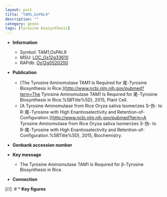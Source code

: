 ```yaml
---
layout: post
title: "TAM1,OsPAL9"
description: ""
category: genes
tags: [tyrosine biosynthesis]
---
```


* **Information**  
    + Symbol: TAM1,OsPAL9  
    + MSU: [LOC_Os12g33610](http://rice.uga.edu/cgi-bin/ORF_infopage.cgi?orf=LOC_Os12g33610)  
    + RAPdb: [Os12g0520200](http://rapdb.dna.affrc.go.jp/viewer/gbrowse_details/irgsp1?name=Os12g0520200)  

* **Publication**  
    + [The Tyrosine Aminomutase TAM1 Is Required for 尾-Tyrosine Biosynthesis in Rice.](http://www.ncbi.nlm.nih.gov/pubmed?term=The Tyrosine Aminomutase TAM1 Is Required for 尾-Tyrosine Biosynthesis in Rice.%5BTitle%5D), 2015, Plant Cell.
    + [A Tyrosine Aminomutase from Rice Oryza sativa Isomerizes S-伪- to R-尾-Tyrosine with High Enantioselectivity and Retention-of-Configuration.](http://www.ncbi.nlm.nih.gov/pubmed?term=A Tyrosine Aminomutase from Rice Oryza sativa Isomerizes S-伪- to R-尾-Tyrosine with High Enantioselectivity and Retention-of-Configuration.%5BTitle%5D), 2015, Biochemistry.

* **Genbank accession number**  

* **Key message**  
    + The Tyrosine Aminomutase TAM1 Is Required for β-Tyrosine Biosynthesis in Rice.

* **Connection**  

[//]: # * **Key figures**  


